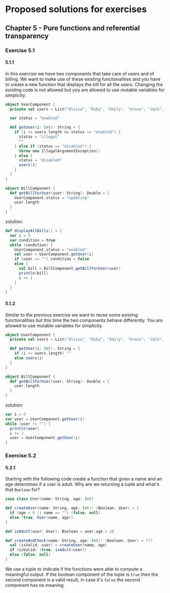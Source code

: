 # Proposed solutions for exercises

## Chapter 5 - Pure functions and referential transparency

### Exercise 5.1

#### 5.1.1

In this exercise we have two components that take care of users and of billing. We want to make use
of these existing functionalities and you have to create a new function that displays the bill for
all the users. Changing the existing code is not allowed but you are allowed to use mutable
variables for simplicity.

```scala
object UserComponent {
  private val users = List("Olivia", "Ruby", "Emily", "Grace", "Jack", "Oliver", "Thomas", "Harry")

  var status = "enabled"

  def getUser(i: Int): String = {
    if (i >= users.length && status == "enabled") {
      status = "illegal"
      ""
    } else if (status == "disabled") {
      throw new IllegalArgumentException()
    } else {
      status = "disabled"
      users(i)
    }
  }
}

object BillComponent {
  def getBillForUser(user: String): Double = {
    UserComponent.status = "updating"
    user.length
  }
}
```

solution:

```scala
def displayAllBills() = {
  var i = 0
  var condition = true
  while (condition) {
    UserComponent.status = "enabled"
    val user = UserComponent.getUser(i)
    if (user == "") condition = false
    else {
      val bill = BillComponent.getBillForUser(user)
      println(bill)
      i += 1
    }
  }
}
```

#### 5.1.2

Similar to the previous exercise we want to reuse some existing functionalities but this time the
two components behave differently. You are allowed to use mutable variables for simplicity.

```scala
object UserComponent {
  private val users = List("Olivia", "Ruby", "Emily", "Grace", "Jack", "Oliver", "Thomas", "Harry")

  def getUser(i: Int): String = {
    if (i >= users.length) ""
    else users(i)
  }
}

object BillComponent {
  def getBillForUser(user: String): Double = {
    user.length
  }
}
```

solution:

```scala
var i = 0
var user = UserComponent.getUser(i)
while (user != "") {
  println(user)
  i += 1
  user = UserComponent.getUser(i)
}
```

### Exercise 5.2

#### 5.2.1

Starting with the following code create a function that given a name and an age determines if a user
is adult. Why are we returning a tuple and what's that `Boolean` for?

```scala
case class User(name: String, age: Int)

def createUser(name: String, age: Int): (Boolean, User) = {
  if (age < 0 || name == "") (false, null)
  else (true, User(name, age))
}

def isAdult(user: User): Boolean = user.age > 18

def createAndCheck(name: String, age: Int): (Boolean, User) = ???
  val (isValid, user) = createUser(name, age)
  if (isValid) (true, isAdult(user))
  else (false, null)
}
```

We use a tuple to indicate if the functions were able to compute a meaningful output. If the boolean
component of the tuple is `true` then the second component is a valid result, in case it's `false`
the second component has no meaning.
